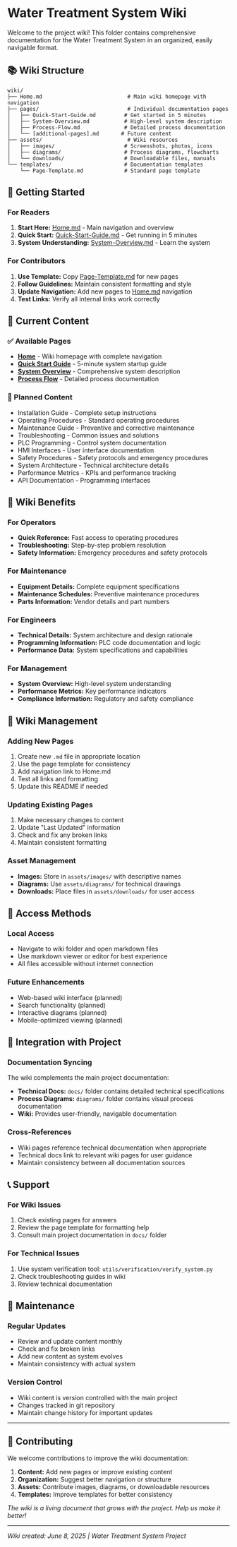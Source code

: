 # Water Treatment System Wiki

Welcome to the project wiki! This folder contains comprehensive documentation for the Water Treatment System in an organized, easily navigable format.

## 📚 Wiki Structure

```
wiki/
├── Home.md                           # Main wiki homepage with navigation
├── pages/                            # Individual documentation pages
│   ├── Quick-Start-Guide.md         # Get started in 5 minutes
│   ├── System-Overview.md           # High-level system description
│   ├── Process-Flow.md              # Detailed process documentation
│   └── [additional-pages].md       # Future content
├── assets/                           # Wiki resources
│   ├── images/                      # Screenshots, photos, icons
│   ├── diagrams/                    # Process diagrams, flowcharts
│   └── downloads/                   # Downloadable files, manuals
└── templates/                       # Documentation templates
    └── Page-Template.md             # Standard page template
```

## 🚀 Getting Started

### For Readers
1. **Start Here:** [Home.md](Home.md) - Main navigation and overview
2. **Quick Start:** [Quick-Start-Guide.md](pages/Quick-Start-Guide.md) - Get running in 5 minutes
3. **System Understanding:** [System-Overview.md](pages/System-Overview.md) - Learn the system

### For Contributors
1. **Use Template:** Copy [Page-Template.md](templates/Page-Template.md) for new pages
2. **Follow Guidelines:** Maintain consistent formatting and style
3. **Update Navigation:** Add new pages to [Home.md](Home.md) navigation
4. **Test Links:** Verify all internal links work correctly

## 📖 Current Content

### ✅ Available Pages
- **[Home](Home.md)** - Wiki homepage with complete navigation
- **[Quick Start Guide](pages/Quick-Start-Guide.md)** - 5-minute system startup guide
- **[System Overview](pages/System-Overview.md)** - Comprehensive system description
- **[Process Flow](pages/Process-Flow.md)** - Detailed process documentation

### 🚧 Planned Content
- Installation Guide - Complete setup instructions
- Operating Procedures - Standard operating procedures
- Maintenance Guide - Preventive and corrective maintenance
- Troubleshooting - Common issues and solutions
- PLC Programming - Control system documentation
- HMI Interfaces - User interface documentation
- Safety Procedures - Safety protocols and emergency procedures
- System Architecture - Technical architecture details
- Performance Metrics - KPIs and performance tracking
- API Documentation - Programming interfaces

## 🎯 Wiki Benefits

### For Operators
- **Quick Reference:** Fast access to operating procedures
- **Troubleshooting:** Step-by-step problem resolution
- **Safety Information:** Emergency procedures and safety protocols

### For Maintenance
- **Equipment Details:** Complete equipment specifications
- **Maintenance Schedules:** Preventive maintenance procedures
- **Parts Information:** Vendor details and part numbers

### For Engineers
- **Technical Details:** System architecture and design rationale
- **Programming Information:** PLC code documentation and logic
- **Performance Data:** System specifications and capabilities

### For Management
- **System Overview:** High-level system understanding
- **Performance Metrics:** Key performance indicators
- **Compliance Information:** Regulatory and safety compliance

## 🔧 Wiki Management

### Adding New Pages
1. Create new `.md` file in appropriate location
2. Use the page template for consistency
3. Add navigation link to Home.md
4. Test all links and formatting
5. Update this README if needed

### Updating Existing Pages
1. Make necessary changes to content
2. Update "Last Updated" information
3. Check and fix any broken links
4. Maintain consistent formatting

### Asset Management
- **Images:** Store in `assets/images/` with descriptive names
- **Diagrams:** Use `assets/diagrams/` for technical drawings
- **Downloads:** Place files in `assets/downloads/` for user access

## 📱 Access Methods

### Local Access
- Navigate to wiki folder and open markdown files
- Use markdown viewer or editor for best experience
- All files accessible without internet connection

### Future Enhancements
- Web-based wiki interface (planned)
- Search functionality (planned)
- Interactive diagrams (planned)
- Mobile-optimized viewing (planned)

## 🔗 Integration with Project

### Documentation Syncing
The wiki complements the main project documentation:
- **Technical Docs:** `docs/` folder contains detailed technical specifications
- **Process Diagrams:** `diagrams/` folder contains visual process documentation
- **Wiki:** Provides user-friendly, navigable documentation

### Cross-References
- Wiki pages reference technical documentation when appropriate
- Technical docs link to relevant wiki pages for user guidance
- Maintain consistency between all documentation sources

## 📞 Support

### For Wiki Issues
1. Check existing pages for answers
2. Review the page template for formatting help
3. Consult main project documentation in `docs/` folder

### For Technical Issues
1. Use system verification tool: `utils/verification/verify_system.py`
2. Check troubleshooting guides in wiki
3. Review technical documentation

## 🔄 Maintenance

### Regular Updates
- Review and update content monthly
- Check and fix broken links
- Add new content as system evolves
- Maintain consistency with actual system

### Version Control
- Wiki content is version controlled with the main project
- Changes tracked in git repository
- Maintain change history for important updates

---

## 🎉 Contributing

We welcome contributions to improve the wiki documentation:

1. **Content:** Add new pages or improve existing content
2. **Organization:** Suggest better navigation or structure
3. **Assets:** Contribute images, diagrams, or downloadable resources
4. **Templates:** Improve templates for better consistency

*The wiki is a living document that grows with the project. Help us make it better!*

---

*Wiki created: June 8, 2025 | Water Treatment System Project*
